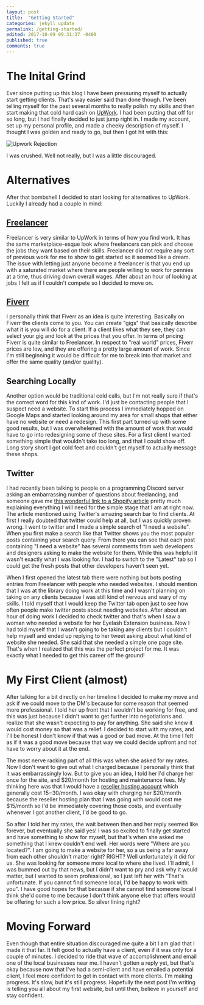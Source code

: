 ```yaml
---
layout: post
title:  "Getting Started"
categories: jekyll update
permalink: /getting-started/
edited: 2017-10-09 09:31:37 -0400
published: true
comments: true
---
```


# The Inital Grind
Ever since putting up this blog I have been pressuring myself to actually start getting clients. That's way easier said than done though. I've been telling myself for the past several months to really polish my skills and then start making that cold hard cash on [UpWork][upwork]. I had been putting that off for so long, but I had finally decided to just jump right in. I made my account, set up my personal profile, and made a cheeky description of myself. I thought I was golden and ready to go, but then I got hit with this:

![Upwork Rejection](https://image.ibb.co/hbgsok/screenshot.png)

I was crushed. Well not really, but I was a little discouraged.

# Alternatives
After that bombshell I decided to start looking for alternatives to UpWork. Luckily I already had a couple in mind:

## [Freelancer][freelancer]
Freelancer is very similar to UpWork in terms of how you find work. It has the same marketplace-esque look where freelancers can pick and choose the jobs they want based on their skills. Freelancer did not require any sort of previous work for me to show to get started so it seemed like a dream. The issue with letting just anyone become a freelancer is that you end up with a saturated market where there are people willing to work for pennies at a time, thus driving down overall wages. After about an hour of looking at jobs I felt as if I couldn't compete so I decided to move on.

## [Fiverr][fiverr]
I personally think that Fiverr as an idea is quite interesting. Basically on Fiverr the clients come to you. You can create "gigs" that basically describe what it is you will do for a client. If a client likes what they see, they can select your gig and look at the prices that you offer. In terms of pricing Fiverr is quite similar to Freelancer. In respect to "real world" prices, Fiverr prices are low, and they are offering a pretty large amount of work. Since I'm still beginning it would be difficult for me to break into that market and offer the same quality (and/or quality).

## Searching Locally
Another option would be traditional cold calls, but I'm not really sure if that's the correct word for this kind of work. I'd just be contacting people that I suspect need a website. To start this process I immediately hopped on Google Maps and started looking around my area for small shops that either have no website or need a redesign. This first part turned up with some good results, but I was overwhelemed with the amount of work that would have to go into redesigning some of these sites. For a first client I wanted something simple that wouldn't take too long, and that I could show off. Long story short I got cold feet and couldn't get myself to actually message these shops.

## Twitter
I had recently been talking to people on a programming Discord server asking an embarrassing number of questions about freelancing, and someone gave me [this wonderful link to a Shopify article][shopify-article] pretty much explaining everything I will need for the simple stage that I am at right now. The article mentioned using Twitter's amazing search bar to find clients. At first I really doubted that twitter could help at all, but I was quickly proven wrong. I went to twitter and I made a simple search of "I need a website". When you first make a search like that Twitter shows you the most popular posts containing your search query. From there you can see that each post containing "I need a website" has several comments from web developers and designers asking to make the website for them. While this was helpful it wasn't exactly what I was looking for. I had to switch to the "Latest" tab so I could get the fresh posts that other developers haven't seen yet.

When I first opened the latest tab there were nothing but bots posting entries from Freelancer with people who needed websites. I should mention that I was at the library doing work at this time and I wasn't planning on taking on any clients because I was still kind of nervous and wary of my skills. I told myself that I would keep the Twitter tab open just to see how often people make twitter posts about needing websites. After about an hour of doing work I decided to check twitter and that's when I saw a woman who needed a website for her Eyelash Extension business. Now I had told myself that I wasn't going to be taking any clients but I couldn't help myself and ended up replying to her tweet asking about what kind of website she needed. She said that she needed a simple one page site. That's when I realized that this was the perfect project for me. It was exactly what I needed to get this career off the ground!

# My First Client (almost)
After talking for a bit directly on her timeline I decided to make my move and ask if we could move to the DM's because for some reason that seemed more professional. I told her up front that I wouldn't be working for free, and this was just because I didn't want to get further into negotiations and realize that she wasn't expecting to pay for anything. She said she knew it would cost money so that was a relief. I decided to start with my rates, and I'll be honest I don't know if that was a good or bad move. At the time I felt as if it was a good move because that way we could decide upfront and not have to worry about it at the end.

The most nerve racking part of all this was when she asked for my rates. Now I don't want to give out what I charged because I personally think that it was embarrassingly low. But to give you an idea, I told her I'd charge her once for the site, and $20/month for hosting and maintenance fees. My thinking here was that I would have a [reseller hosting account][reseller] which generally cost $15-$30/month. I was okay with charging her $20/month because the reseller hosting plan that I was going with would cost me $15/month so I'd be immediately covering those costs, and eventually whenever I got another client, I'd be good to go.

So after I told her my rates, the wait between then and her reply seemed like forever, but eventually she said yes! I was so excited to finally get started and have something to show for myself, but that's when she asked me something that I knew couldn't end well. Her words were "Where are you located?". I am going to make a website for her, so a us being a far away from each other shouldn't matter right? RIGHT? Well unfortunately it did for us. She was looking for someone more local to where she lived. I'll admit, I was bummed out by that news, but I didn't want to pry and ask why it would matter, but I wanted to seem professional, so I just left her with "That's unfortunate. If you cannot find someone local, I'd be happy to work with you". I have good hopes for that because if she cannot find someone local I think she'd come to me because I don't think anyone else that offers would be offering for such a low price. So silver lining right?


# Moving Forward
Even though that entire situation discouraged me quite a bit I am glad that I made it that far. It felt good to actually have a client, even if it was only for a couple of minutes. I decided to ride that wave of accomplishment and email one of the local businesses near me. I haven't gotten a reply yet, but that's okay because now that I've had a semi-client and have emailed a potential client, I feel more confident to get in contact with more clients. I'm making progress. It's slow, but it's still progress. Hopefully the next post I'm writing is telling you all about my first website, but until then, believe in yourself and stay confident.

[shopify-article]:https://www.shopify.com/partners/blog/96456262-starting-your-own-web-design-company-how-to-freelance-find-clients-and-grow-your-business
[upwork]: https://www.upwork.com
[freelancer]: https://www.freelancer.com
[fiverr]: https://www.fiverr.com
[reseller]: http://lmgtfy.com/?q=reseller+hosting